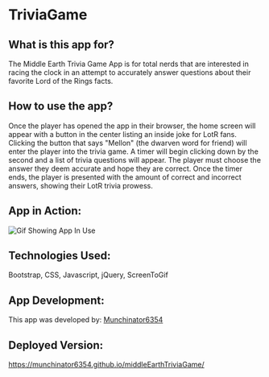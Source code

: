 # TriviaGame

## What is this app for?
The Middle Earth Trivia Game App is for total nerds that are interested in racing the clock in an attempt to accurately answer questions about their favorite Lord of the Rings facts.

## How to use the app?
Once the player has opened the app in their browser, the home screen will appear with a button in the center listing an inside joke for LotR fans. Clicking the button that says "Mellon" (the dwarven word for friend) will enter the player into the trivia game. 
A timer will begin clicking down by the second and a list of trivia questions will appear. The player must choose the answer they deem accurate and hope they are correct. Once the timer ends, the player is presented with the amount of correct and incorrect answers, showing their LotR trivia prowess.

## App in Action:
![Gif Showing App In Use](./assets/images/sampleRound.gif)

## Technologies Used:
Bootstrap, CSS, Javascript, jQuery, ScreenToGif

## App Development:
This app was developed by: [Munchinator6354](https://github.com/Munchinator6354])

## Deployed Version:
https://munchinator6354.github.io/middleEarthTriviaGame/

